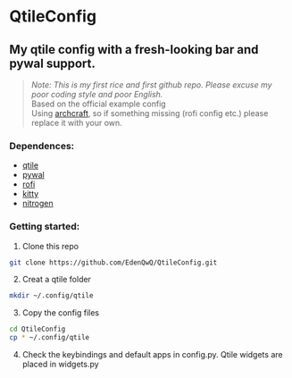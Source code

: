 # QtileConfig
## **My qtile config with a fresh-looking bar and pywal support.**

>_Note: This is my first rice and first github repo. Please excuse my poor coding style and poor English._  
>Based on the official example config  
>Using [archcraft](https://archcraft.io), so if something missing (rofi config etc.) please replace it with your own.

### Dependences:
* [qtile](http://www.qtile.org)
* [pywal](https://github.com/dylanaraps/pywal)
* [rofi](https://github.com/davatorium/rofi)
* [kitty](https://sw.kovidgoyal.net/kitty/)
* [nitrogen](http://projects.l3ib.org/nitrogen/)

### Getting started:
1. Clone this repo
```sh
git clone https://github.com/EdenQwQ/QtileConfig.git
```
2. Creat a qtile folder
```sh 
mkdir ~/.config/qtile
```
3. Copy the config files
```sh
cd QtileConfig  
cp * ~/.config/qtile
```
4. Check the keybindings and default apps in config.py. Qtile widgets are placed in widgets.py
